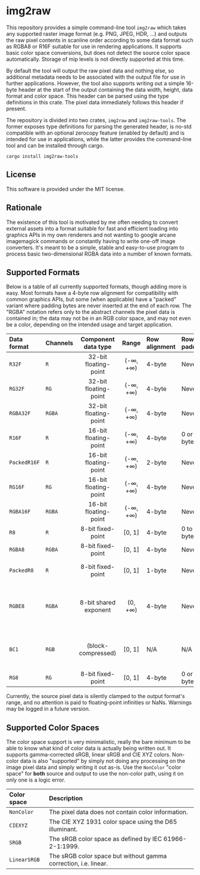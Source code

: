 # img2raw

This repository provides a simple command-line tool `img2raw` which takes any supported raster image format (e.g. PNG, JPEG, HDR, ...) and outputs the raw pixel contents in scanline order according to some data format such as RGBA8 or R16F suitable for use in rendering applications. It supports basic color space conversions, but does not detect the source color space automatically. Storage of mip levels is not directly supported at this time.

By default the tool will output the raw pixel data and nothing else, so additional metadata needs to be associated with the output file for use in further applications. However, the tool also supports writing out a simple 16-byte header at the start of the output containing the data width, height, data format and color space. This header can be parsed using the type definitions in this crate. The pixel data immediately follows this header if present.

The repository is divided into two crates, `img2raw` and `img2raw-tools`. The former exposes type definitions for parsing the generated header, is no-std compatible with an optional zerocopy feature (enabled by default) and is intended for use in applications, while the latter provides the command-line tool and can be installed through cargo.

    cargo install img2raw-tools

## License

This software is provided under the MIT license.

## Rationale

The existence of this tool is motivated by me often needing to convert external assets into a format suitable for fast and efficient loading into graphics APIs in my own renderers and not wanting to google arcane imagemagick commands or constantly having to write one-off image converters. It's meant to be a simple, stable and easy-to-use program to process basic two-dimensional RGBA data into a number of known formats.

## Supported Formats

Below is a table of all currently supported formats, though adding more is easy. Most formats have a 4-byte row alignment for compatibility with common graphics APIs, but some (when applicable) have a "packed" variant where padding bytes are never inserted at the end of each row. The "RGBA" notation refers only to the abstract channels the pixel data is contained in; the data may not be in an RGB color space, and may not even be a color, depending on the intended usage and target application.

| Data format  | Channels |  Component data type  |  Range   | Row alignment | Row padding  | Notes                                           |
| :----------- | :------- | :-------------------: | :------: | :------------ | :----------- | :---------------------------------------------- |
| `R32F`       | `R`      | 32-bit floating-point | (-∞, +∞) | 4-byte        | Never        |                                                 |
| `RG32F`      | `RG`     | 32-bit floating-point | (-∞, +∞) | 4-byte        | Never        |                                                 |
| `RGBA32F`    | `RGBA`   | 32-bit floating-point | (-∞, +∞) | 4-byte        | Never        |                                                 |
| `R16F`       | `R`      | 16-bit floating-point | (-∞, +∞) | 4-byte        | 0 or 2 bytes |                                                 |
| `PackedR16F` | `R`      | 16-bit floating-point | (-∞, +∞) | 2-byte        | Never        | Packed variant of `R16F`.                       |
| `RG16F`      | `RG`     | 16-bit floating-point | (-∞, +∞) | 4-byte        | Never        |                                                 |
| `RGBA16F`    | `RGBA`   | 16-bit floating-point | (-∞, +∞) | 4-byte        | Never        |                                                 |
| `R8`         | `R`      |   8-bit fixed-point   |  [0, 1]  | 4-byte        | 0 to 3 bytes |                                                 |
| `RGBA8`      | `RGBA`   |   8-bit fixed-point   |  [0, 1]  | 4-byte        | Never        |                                                 |
| `PackedR8`   | `R`      |   8-bit fixed-point   |  [0, 1]  | 1-byte        | Never        | Packed variant of `R8`.                         |
| `RGBE8`      | `RGBA`   | 8-bit shared exponent | (0, +∞)  | 4-byte        | Never        | RGBE encoding, alpha channel contains exponent. |
| `BC1`        | `RGB`    |  (block-compressed)   |  [0, 1]  | N/A           | N/A          | Image dimensions should be a multiple of 4.     |
| `RG8`        | `RG`     |   8-bit fixed-point   |  [0, 1]  | 4-byte        | 0 or 2 bytes |                                                 |

Currently, the source pixel data is silently clamped to the output format's range, and no attention is paid to floating-point infinities or NaNs. Warnings may be logged in a future version.

## Supported Color Spaces

The color space support is very minimalistic, really the bare minimum to be able to know what kind of color data is actually being written out. It supports gamma-corrected sRGB, linear sRGB and CIE XYZ colors. Non-color data is also "supported" by simply not doing any processing on the image pixel data and simply writing it out as-is. Use the `NonColor` "color space" for **both** source and output to use the non-color path, using it on only one is a logic error.

| Color space  | Description                                                     |
| :----------- | :-------------------------------------------------------------- |
| `NonColor`   | The pixel data does not contain color information.              |
| `CIEXYZ`     | The CIE XYZ 1931 color space using the D65 illuminant.          |
| `SRGB`       | The sRGB color space as defined by IEC 61966-2-1:1999.          |
| `LinearSRGB` | The sRGB color space but without gamma correction, i.e. linear. |
